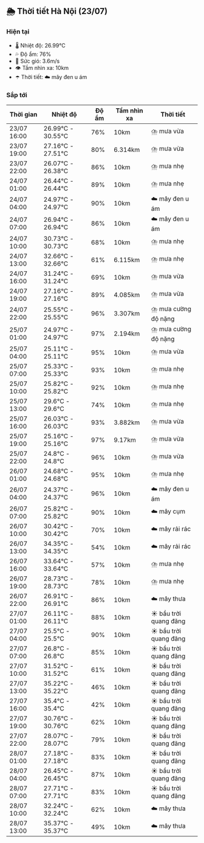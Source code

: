 ## 🌦️ Thời tiết Hà Nội (23/07)

### Hiện tại

- 🌡️ Nhiệt độ: 26.99℃
- 💦 Độ ẩm: 76%
- 💨 Sức gió: 3.6m/s
- 👁️ Tầm nhìn xa: 10km
- ☂️ Thời tiết: ☁️ mây đen u ám

### Sắp tới

| Thời gian | Nhiệt độ | Độ ẩm | Tầm nhìn xa | Thời tiết |
| --- | --- | --- | --- | --- |
| 23/07 16:00 | 26.99℃ - 30.55℃ | 76% | 10km | ⛈️ mưa vừa |
| 23/07 19:00 | 27.16℃ - 27.51℃ | 80% | 6.314km | ⛈️ mưa vừa |
| 23/07 22:00 | 26.07℃ - 26.38℃ | 86% | 10km | ⛈️ mưa nhẹ |
| 24/07 01:00 | 26.44℃ - 26.44℃ | 89% | 10km | ⛈️ mưa nhẹ |
| 24/07 04:00 | 24.97℃ - 24.97℃ | 90% | 10km | ☁️ mây đen u ám |
| 24/07 07:00 | 26.94℃ - 26.94℃ | 86% | 10km | ☁️ mây đen u ám |
| 24/07 10:00 | 30.73℃ - 30.73℃ | 68% | 10km | ⛈️ mưa nhẹ |
| 24/07 13:00 | 32.66℃ - 32.66℃ | 61% | 6.115km | ⛈️ mưa nhẹ |
| 24/07 16:00 | 31.24℃ - 31.24℃ | 69% | 10km | ⛈️ mưa vừa |
| 24/07 19:00 | 27.16℃ - 27.16℃ | 89% | 4.085km | ⛈️ mưa vừa |
| 24/07 22:00 | 25.55℃ - 25.55℃ | 96% | 3.307km | ⛈️ mưa cường độ nặng |
| 25/07 01:00 | 24.97℃ - 24.97℃ | 97% | 2.194km | ⛈️ mưa cường độ nặng |
| 25/07 04:00 | 25.11℃ - 25.11℃ | 95% | 10km | ⛈️ mưa vừa |
| 25/07 07:00 | 25.33℃ - 25.33℃ | 93% | 10km | ⛈️ mưa nhẹ |
| 25/07 10:00 | 25.82℃ - 25.82℃ | 92% | 10km | ⛈️ mưa nhẹ |
| 25/07 13:00 | 29.6℃ - 29.6℃ | 74% | 10km | ⛈️ mưa nhẹ |
| 25/07 16:00 | 26.03℃ - 26.03℃ | 93% | 3.882km | ⛈️ mưa vừa |
| 25/07 19:00 | 25.16℃ - 25.16℃ | 97% | 9.17km | ⛈️ mưa vừa |
| 25/07 22:00 | 24.8℃ - 24.8℃ | 96% | 10km | ⛈️ mưa vừa |
| 26/07 01:00 | 24.68℃ - 24.68℃ | 95% | 10km | ⛈️ mưa nhẹ |
| 26/07 04:00 | 24.37℃ - 24.37℃ | 96% | 10km | ☁️ mây đen u ám |
| 26/07 07:00 | 25.82℃ - 25.82℃ | 90% | 10km | ☁️ mây cụm |
| 26/07 10:00 | 30.42℃ - 30.42℃ | 70% | 10km | ☁️ mây rải rác |
| 26/07 13:00 | 34.35℃ - 34.35℃ | 54% | 10km | ☁️ mây rải rác |
| 26/07 16:00 | 33.64℃ - 33.64℃ | 57% | 10km | ⛈️ mưa nhẹ |
| 26/07 19:00 | 28.73℃ - 28.73℃ | 78% | 10km | ⛈️ mưa nhẹ |
| 26/07 22:00 | 26.91℃ - 26.91℃ | 86% | 10km | ☁️ mây thưa |
| 27/07 01:00 | 26.11℃ - 26.11℃ | 88% | 10km | ☀️ bầu trời quang đãng |
| 27/07 04:00 | 25.5℃ - 25.5℃ | 90% | 10km | ☀️ bầu trời quang đãng |
| 27/07 07:00 | 26.8℃ - 26.8℃ | 85% | 10km | ☀️ bầu trời quang đãng |
| 27/07 10:00 | 31.52℃ - 31.52℃ | 61% | 10km | ☀️ bầu trời quang đãng |
| 27/07 13:00 | 35.22℃ - 35.22℃ | 46% | 10km | ☀️ bầu trời quang đãng |
| 27/07 16:00 | 35.4℃ - 35.4℃ | 42% | 10km | ☀️ bầu trời quang đãng |
| 27/07 19:00 | 30.76℃ - 30.76℃ | 62% | 10km | ☀️ bầu trời quang đãng |
| 27/07 22:00 | 28.07℃ - 28.07℃ | 79% | 10km | ☀️ bầu trời quang đãng |
| 28/07 01:00 | 27.18℃ - 27.18℃ | 83% | 10km | ☀️ bầu trời quang đãng |
| 28/07 04:00 | 26.45℃ - 26.45℃ | 87% | 10km | ☀️ bầu trời quang đãng |
| 28/07 07:00 | 27.71℃ - 27.71℃ | 83% | 10km | ☀️ bầu trời quang đãng |
| 28/07 10:00 | 32.24℃ - 32.24℃ | 62% | 10km | ☁️ mây thưa |
| 28/07 13:00 | 35.37℃ - 35.37℃ | 49% | 10km | ☁️ mây thưa |
